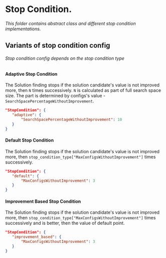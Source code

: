 # Stop Condition.
###### This folder contains abstract class and different stop condition implementations.

## Variants of stop condition config
###### Stop condition config depends on the stop condition type

#### Adaptive Stop Condition

The Solution finding stops if the solution candidate's value is not improved more, then `N` times successively. `N` is calculated as part of full search space size. The part is determined by configs's value - `SearchSpacePercentageWithoutImprovement`.

```json
"StopCondition": { 
   "adaptive": { 
       "SearchSpacePercentageWithoutImprovement": 10
   }
}
```

#### Default Stop Condition

The Solution finding stops if the solution candidate's value is not improved more, then `stop_condition_type["MaxConfigsWithoutImprovement"]` times successively.

```json
"StopCondition": { 
   "default": { 
       "MaxConfigsWithoutImprovement": 3
   }
}
```

#### Improvement Based Stop Condition

The Solution finding stops if the solution candidate's value is not improved more, then `stop_condition_type["MaxConfigsWithoutImprovement"]` times successively and is better, then the value of default point.

```json
"StopCondition": { 
   "improvement_based": { 
       "MaxConfigsWithoutImprovement": 3
   }
}
```
